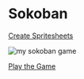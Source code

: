 # Sokoban

[Create Spritesheets](https://www.leshylabs.com/apps/sstool/)

![my sokoban game](https://user-images.githubusercontent.com/4499581/200197551-3f0f3dfe-ff0f-432a-9e67-238427bf45d7.png)

[Play the Game](https://bmordan.github.io/sokoban/)